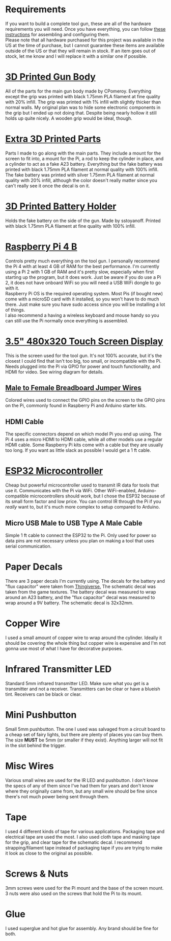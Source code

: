 # Requirements
If you want to build a complete tool gun, these are all of the hardware requirements you will need. Once you have everything, you can follow [these instructions](SETUP.md) for assembling and configuring them.  
Please note that all hardware purchased for this project was available in the US at the time of purchase, but I cannot guarantee these items are available outside of the US or that they will remain in stock. If an item goes out of stock, let me know and I will replace it with a similar one if possible.  

# [3D Printed Gun Body](https://www.thingiverse.com/thing:4872305)
All of the parts for the main gun body made by CPomeroy. Everything except the grip was printed with black 1.75mm PLA filament at fine quality with 20% infill. The grip was printed with 1% infill with slightly thicker than normal walls. My original plan was to hide some electronic components in the grip but I ended up not doing that. Despite being nearly hollow it still holds up quite nicely. A wooden grip would be ideal, though.

# [Extra 3D Printed Parts](https://www.thingiverse.com/thing:5449959)
Parts I made to go along with the main parts. They include a mount for the screen to fit into, a mount for the Pi, a rod to keep the cylinder in place, and a cylinder to act as a fake A23 battery. Everything but the fake battery was printed with black 1.75mm PLA filament at normal quality with 100% infill. The fake battery was printed with silver 1.75mm PLA filament at normal quality with 20% infill, although the color doesn't really matter since you can't really see it once the decal is on it.

# [3D Printed Battery Holder](https://www.thingiverse.com/thing:4787641)
Holds the fake battery on the side of the gun. Made by sstoyanoff. Printed with black 1.75mm PLA filament at fine quality with 100% infill. 

# [Raspberry Pi 4 B](https://www.raspberrypi.com/products/raspberry-pi-4-model-b/)
Controls pretty much everything on the tool gun. I personally recommend the Pi 4 with at least 4 GB of RAM for the best performance. I'm currently using a Pi 2 with 1 GB of RAM and it's pretty slow, especially when first starting up the program, but it does work. Just be aware if you do use a Pi 2, it does not have onboard WiFi so you will need a USB WiFi dongle to go with it.  
Raspberry Pi OS is the required operating system. Most Pis (if bought new) come with a microSD card with it installed, so you won't have to do much there. Just make sure you have sudo access since you will be installing a lot of things.  
I also recommend a having a wireless keyboard and mouse handy so you can still use the Pi normally once everything is assembled.

# [3.5" 480x320 Touch Screen Display](https://www.amazon.com/gp/product/B085PYS8P2/)
This is the screen used for the tool gun. It's not 100% accurate, but it's the closest I could find that isn't too big, too small, or incompatible with the Pi. Needs plugged into the Pi via GPIO for power and touch functionality, and HDMI for video. See wiring diagram for details.
## [Male to Female Breadboard Jumper Wires](https://www.amazon.com/gp/product/B01EV70C78/)
Colored wires used to connect the GPIO pins on the screen to the GPIO pins on the Pi, commonly found in Raspberry Pi and Arduino starter kits.
## HDMI Cable
The specific connectors depend on which model Pi you end up using. The Pi 4 uses a micro HDMI to HDMI cable, while all other models use a regular HDMI cable. Some Raspberry Pi kits come with a cable but they are usually too long. If you want as little slack as possible I would get a 1 ft cable.

# [ESP32 Microcontroller](https://www.amazon.com/gp/product/B0718T232Z/)
Cheap but powerful microcontroller used to transmit IR data for tools that use it. Communicates with the Pi via WiFi. Other WiFi-enabled, Arduino-compatible microcontrollers should work, but I chose the ESP32 because of its small form factor and low price. You can control IR through the Pi if you *really* want to, but it's much more complex to setup compared to Arduino.
## Micro USB Male to USB Type A Male Cable
Simple 1 ft cable to connect the ESP32 to the Pi. Only used for power so data pins are not necessary unless you plan on making a tool that uses serial communication.

# Paper Decals
There are 3 paper decals I'm currently using. The decals for the battery and "flux capacitor" were taken from [Thingiverse.](https://www.thingiverse.com/thing:4872305) The schematic decal was taken from the game textures. The battery decal was measured to wrap around an A23 battery, and the "flux capacitor" decal was measured to wrap around a 9V battery. The schematic decal is 32x32mm.

# Copper Wire
I used a small amount of copper wire to wrap around the cylinder. Ideally it should be covering the whole thing but copper wire is expensive and I'm not gonna use most of what I have for decorative purposes.

# Infrared Transmitter LED
Standard 5mm infrared transmitter LED. Make sure what you get is a transmitter and not a receiver. Transmitters can be clear or have a blueish tint. Receivers can be black or clear.

# Mini Pushbutton
Small 5mm pushbutton. The one I used was salvaged from a circuit board to a cheap set of fairy lights, but there are plenty of places you can buy them. The size __MUST__ be 5mm (or smaller if they exist). Anything larger will not fit in the slot behind the trigger.

# Misc Wires
Various small wires are used for the IR LED and pushbutton. I don't know the specs of any of them since I've had them for years and don't know where they originally came from, but any small wire should be fine since there's not much power being sent through them.

# Tape
I used 4 different kinds of tape for various applications. Packaging tape and electrical tape are used the most. I also used cloth tape and masking tape for the grip, and clear tape for the schematic decal. I recommend strapping/filament tape instead of packaging tape if you are trying to make it look as close to the original as possible.

# Screws & Nuts
3mm screws were used for the Pi mount and the base of the screen mount. 3 nuts were also used on the screws that hold the Pi to its mount.

# Glue
I used superglue and hot glue for assembly. Any brand should be fine for both.
